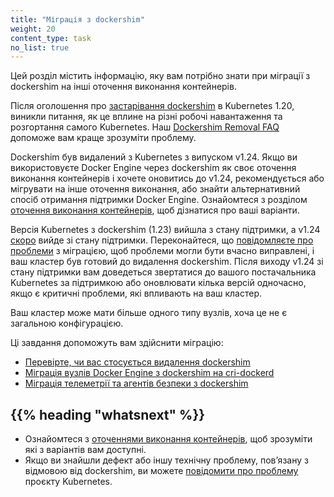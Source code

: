 ```yaml
---
title: "Міграція з dockershim"
weight: 20
content_type: task
no_list: true
---
```


<!-- overview -->

Цей розділ містить інформацію, яку вам потрібно знати при міграції з dockershim на інші оточення виконання контейнерів.

Після оголошення про [застарівання dockershim](/blog/2020/12/08/kubernetes-1-20-release-announcement/#dockershim-deprecation) в Kubernetes 1.20, виникли питання, як це вплине на різні робочі навантаження та розгортання самого Kubernetes. Наш [Dockershim Removal FAQ](/blog/2022/02/17/dockershim-faq/) допоможе вам краще зрозуміти проблему.

Dockershim був видалений з Kubernetes з випуском v1.24. Якщо ви використовуєте Docker Engine через dockershim як своє оточення виконання контейнерів і хочете оновитись до v1.24, рекомендується або мігрувати на інше оточення виконання, або знайти альтернативний спосіб отримання підтримки Docker Engine. Ознайомтеся з розділом [оточення виконання контейнерів](/uk/docs/setup/production-environment/container-runtimes/), щоб дізнатися про ваші варіанти.

Версія Kubernetes з dockershim (1.23) вийшла з стану підтримки, а v1.24 [скоро](/uk/releases/#release-v1-24) вийде зі стану підтримки. Переконайтеся, що [повідомляєте про проблеми](https://github.com/kubernetes/kubernetes/issues) з міграцією, щоб проблеми могли бути вчасно виправлені, і ваш кластер був готовий до видалення dockershim. Після виходу v1.24 зі стану підтримки вам доведеться звертатися до вашого постачальника Kubernetes за підтримкою або оновлювати кілька версій одночасно, якщо є критичні проблеми, які впливають на ваш кластер.

Ваш кластер може мати більше одного типу вузлів, хоча це не є загальною конфігурацією.

Ці завдання допоможуть вам здійснити міграцію:

* [Перевірте, чи вас стосується видалення dockershim](/uk/docs/tasks/administer-cluster/migrating-from-dockershim/check-if-dockershim-removal-affects-you/)
* [Міграція вузлів Docker Engine з dockershim на cri-dockerd](/uk/docs/tasks/administer-cluster/migrating-from-dockershim/migrate-dockershim-dockerd/)
* [Міграція телеметрії та агентів безпеки з dockershim](/uk/docs/tasks/administer-cluster/migrating-from-dockershim/migrating-telemetry-and-security-agents/)

## {{% heading "whatsnext" %}}

* Ознайомтеся з [оточеннями виконання контейнерів](/uk/docs/setup/production-environment/container-runtimes/), щоб зрозуміти які з варіантів вам доступні.
* Якщо ви знайшли дефект або іншу технічну проблему, повʼязану з відмовою від dockershim, ви можете [повідомити про проблему](https://github.com/kubernetes/kubernetes/issues/new/choose) проєкту Kubernetes.

